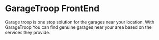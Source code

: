 # GarageTroop FrontEnd

Garage troop is one stop solution for the garages near your location. With GarageTroop You can find genuine garages near your area based on the services they provide.
